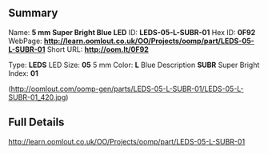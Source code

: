 

 ## Summary
Name: __5 mm Super Bright Blue LED__
ID: __LEDS-05-L-SUBR-01__
Hex ID: __0F92__
WebPage: __http://learn.oomlout.co.uk/OO/Projects/oomp/part/LEDS-05-L-SUBR-01__
Short URL: __http://oom.lt/0F92__

Type: __LEDS__ LED 
Size: __05__ 5 mm 
Color: __L__ Blue 
Description __SUBR__ Super Bright 
Index: __01__


(http://oomlout.com/oomp-gen/parts/LEDS-05-L-SUBR-01/LEDS-05-L-SUBR-01_420.jpg)


 ## Full Details
 http://learn.oomlout.co.uk/OO/Projects/oomp/part/LEDS-05-L-SUBR-01














